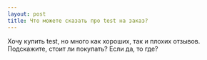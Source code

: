 ```yaml
---
layout: post 
title: Что можете сказать про test на заказ? 
--- 
```

Хочу купить test, но много как хороших, так и плохих отзывов. Подскажите, стоит ли покупать? Если да, то где?